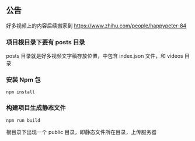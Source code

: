 ## 公告

好多视频上的内容后续搬家到 https://www.zhihu.com/people/happypeter-84


### 项目根目录下要有 posts 目录

posts 目录就是好多视频文字稿存放位置，中包含 index.json 文件，和 videos 目录

### 安装 Npm 包

```
npm install
```

### 构建项目生成静态文件

```
npm run build
```

根目录下出现一个 public 目录，即静态文件所在目录，上传服务器
